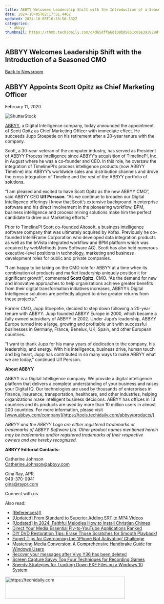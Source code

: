 ```yaml
---
title: ABBYY Welcomes Leadership Shift with the Introduction of a Seasoned CMO
date: 2024-10-05T02:17:51.446Z
updated: 2024-10-05T16:33:50.332Z
categories:
  - abbyy
thumbnail: https://thmb.techidaily.com/d4d65dffa6d108b05861c08e391929dff0db7f6ebc3e8d7f9915a07380165e20.jpg
---
```


## ABBYY Welcomes Leadership Shift with the Introduction of a Seasoned CMO

[Back to Newsroom](https://tools.techidaily.com/abbyy/products/)

## ABBYY Appoints Scott Opitz as Chief Marketing Officer

February 11, 2020

![ShutterStock](https://content.abbyy.com/-/media/project/abbyy/abbyy/branchtemplates/shutterstock_1272462163_1296-x-729.jpg?h=729&iar=0&w=1296)

[ABBYY](https://tools.techidaily.com/abbyy/products/), a Digital Intelligence company, today announced the appointment of Scott Opitz as Chief Marketing Officer with immediate effect. He succeeds Jupp Stoepetie on his retirement after a 20-year tenure with the company.

Scott, a 30-year veteran of the computer industry, has served as President of ABBYY Process Intelligence since ABBYY’s acquisition of TimelinePI, Inc. in August where he was a co-founder and CEO. In this role, he oversaw the integration of TimelinePI’s process intelligence products (now ABBYY Timeline) into ABBYY’s worldwide sales and distribution channels and drove the cross integration of Timeline and the rest of the ABBYY portfolio of solutions.

“I am pleased and excited to have Scott Opitz as the new ABBYY CMO”, said ABBYY CEO **Ulf Persson**. "As we continue to broaden our Digital Intelligence offerings I know that Scott’s extensive background in enterprise software and his direct involvement in the pioneering workflow, BPM, business intelligence and process mining solutions make him the perfect candidate to drive our Marketing efforts.”

Prior to TimelinePI Scott co-founded Altosoft, a business intelligence software company that was ultimately acquired by Kofax. Previously he co-founded IntelliFrame Corporation who developed data integration products as well as the InVista integrated workflow and BPM platform which was acquired by webMethods (now Software AG). Scott has also held numerous executive-level positions in technology, marketing and business development roles for public and private companies.

“I am happy to be taking on the CMO role for ABBYY at a time when its combination of products and market leadership uniquely position it for significant growth”, commented **Scott Opitz**, CMO. “As the demand for new and innovative approaches to help organizations achieve greater benefits from their digital transformation initiatives increases, ABBYY’s Digital Intelligence solutions are perfectly aligned to drive greater returns from these projects.”

Former CMO, Jupp Stoepetie, decided to step down following a 20-year tenure with ABBYY. Jupp founded ABBYY Europe in 2000, which became a fully owned subsidiary of ABBYY in 2002\. Under Jupp’s leadership, ABBYY Europe turned into a large, growing and profitable unit with successful businesses in Germany, France, Benelux, UK, Spain, and other European countries.

“I want to thank Jupp for his many years of dedication to the company, his leadership, and energy. With his intelligence, business drive, human touch and big heart, Jupp has contributed in so many ways to make ABBYY what we are today,” continued Ulf Persson.

**About ABBYY**

ABBYY is a Digital Intelligence company. We provide a digital intelligence platform that delivers a complete understanding of your business and raises your Digital IQ. Our technologies are used by thousands of enterprises in finance, insurance, transportation, healthcare, and other industries, helping organizations make intelligent business decisions. ABBYY has offices in 13 countries and its products are used by more than 10 million users in almost 200 countries. For more information, please visit [www.abbyy.com/company](https://tools.techidaily.com/abbyy/products/).

_ABBYY and the ABBYY Logo are either registered trademarks or trademarks of ABBYY Software Ltd. Other product names mentioned herein may be trademarks and/or registered trademarks of their respective owners and are hereby recognized._

**ABBYY Editorial Contacts:**

Catherine Johnson  
[Catherine.Johnson@abbyy.com](https://tools.techidaily.com/abbyy/products/)

Gina Ray, APR  
949-370-0941  
[gina@raypr.com](https://tools.techidaily.com/abbyy/products/)

Connect with us

<ins class="adsbygoogle"
     style="display:block"
     data-ad-format="autorelaxed"
     data-ad-client="ca-pub-7571918770474297"
     data-ad-slot="1223367746"></ins>

<ins class="adsbygoogle"
     style="display:block"
     data-ad-client="ca-pub-7571918770474297"
     data-ad-slot="8358498916"
     data-ad-format="auto"
     data-full-width-responsive="true"></ins>

<span class="atpl-alsoreadstyle">Also read:</span>
<div><ul>
<li><a href="https://discover-best.techidaily.com/references(urlofrelevantresources)/"><u>[References](<URL_of_relevant_resources>)</u></a></li>
<li><a href="https://some-knowledge.techidaily.com/updated-from-standard-to-superior-adding-srt-to-mp4-videos/"><u>[Updated] From Standard to Superior Adding SRT to MP4 Videos</u></a></li>
<li><a href="https://article-tips.techidaily.com/updated-in-2024-faithful-melodies-how-to-install-christian-chimes/"><u>[Updated] In 2024, Faithful Melodies How to Install Christian Chimes</u></a></li>
<li><a href="https://youtube-sure.techidaily.com/t-your-media-essential-flv-to-youtube-applications-ranked/"><u>Direct Your Media Essential Flv-to-YouTube Applications Ranked</u></a></li>
<li><a href="https://discover-best.techidaily.com/diy-dvd-restoration-tips-erase-those-scratches-for-smooth-playback/"><u>DIY DVD Restoration Tips: Erase Those Scratches for Smooth Playback!</u></a></li>
<li><a href="https://discover-best.techidaily.com/expert-tips-for-overcoming-the-iphone-not-activating-challenge/"><u>Expert Tips for Overcoming the 'iPhone Not Activating' Challenge</u></a></li>
<li><a href="https://discover-best.techidaily.com/mastering-media-conversion-a-comprehensive-handbrake-guide-for-windows-users/"><u>Mastering Media Conversion: A Comprehensive Handbrake Guide for Windows Users</u></a></li>
<li><a href="https://review-topics.techidaily.com/recover-your-messages-after-vivo-y36-has-been-deleted-by-fonelab-android-recover-messages/"><u>Recover your messages after Vivo Y36 has been deleted</u></a></li>
<li><a href="https://screen-recording.techidaily.com/screen-capture-savvy-top-four-techniques-for-recording-games/"><u>Screen Capture Savvy Top Four Techniques for Recording Games</u></a></li>
<li><a href="https://win-dash.techidaily.com/speedy-strategies-for-tracking-down-exe-files-on-a-windows-10-system/"><u>Speedy Strategies for Tracking Down EXE Files on a Windows 10 System</u></a></li>
</ul></div>

<!-- affiliate ads begin -->
<a href="https://aligracehair.sjv.io/c/5597632/2135417/19272" target="_top" id="2135417">
  <img src="//a.impactradius-go.com/display-ad/19272-2135417" border="0" alt="https://techidaily.com" width="392" height="72"/>
</a>
<img height="0" width="0" src="https://aligracehair.sjv.io/i/5597632/2135417/19272" style="position:absolute;visibility:hidden;" border="0" />
<!-- affiliate ads end -->

